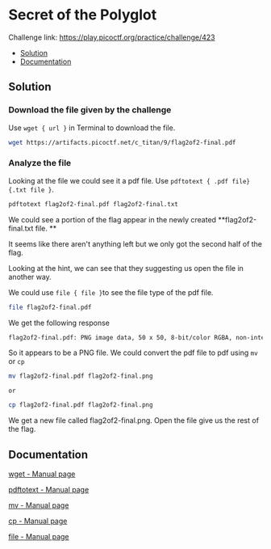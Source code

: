 # Secret of the Polyglot
Challenge link: https://play.picoctf.org/practice/challenge/423
- [Solution](#solution)
- [Documentation](#documentation)
## Solution
### Download the file given by the challenge
Use `wget { url }` in Terminal to download the file.
```bash
wget https://artifacts.picoctf.net/c_titan/9/flag2of2-final.pdf
```
### Analyze the file
Looking at the file we could see it a pdf file. Use `pdftotext { .pdf file} {.txt file }`.
```bash
pdftotext flag2of2-final.pdf flag2of2-final.txt
```
We could see a portion of the flag appear in the newly created **flag2of2-final.txt file. **

It seems like there aren't anything left but we only got the second half of the flag. 

Looking at the hint, we can see that they suggesting us open the file in another way.

We could use `file { file }`to see the file type of the pdf file.
```bash
file flag2of2-final.pdf 
```
We get the following response
```bash
flag2of2-final.pdf: PNG image data, 50 x 50, 8-bit/color RGBA, non-interlaced
```
So it appears to be a PNG file. We could convert the pdf file to pdf using `mv` or `cp`
```bash
mv flag2of2-final.pdf flag2of2-final.png
```
`or`
```bash
cp flag2of2-final.pdf flag2of2-final.png
```
We get a new file called flag2of2-final.png. Open the file give us the rest of the flag.
## Documentation
[wget - Manual page](https://linux.die.net/man/1/wget)

[pdftotext - Manual page](https://linux.die.net/man/1/pdftotext)

[mv - Manual page](https://linux.die.net/man/1/mv)

[cp - Manual page](https://linux.die.net/man/1/cp)

[file - Manual page](https://linux.die.net/man/1/file)


